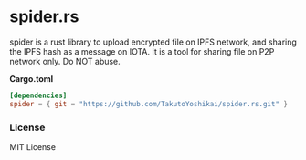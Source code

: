 # spider.rs
spider is a rust library to upload encrypted file on IPFS network, and sharing the IPFS hash  as a message on IOTA. It is a tool for sharing file on P2P network only. Do NOT abuse.

**Cargo.toml**
```toml
[dependencies]
spider = { git = "https://github.com/TakutoYoshikai/spider.rs.git" }
```

### License
MIT License
